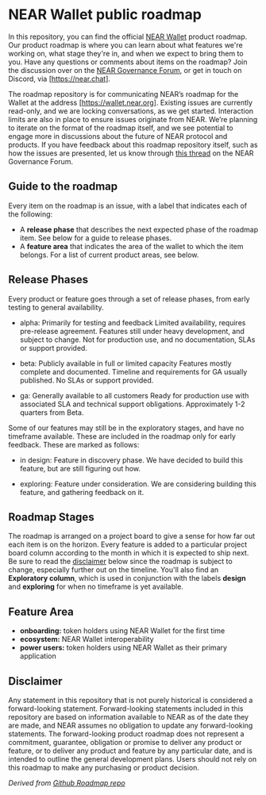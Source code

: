 # NEAR Wallet public roadmap 

In this repository, you can find the official [NEAR Wallet](https://github.com/near/near-wallet) product roadmap. Our product roadmap is where you can learn about what features we're working on, what stage they're in, and when we expect to bring them to you. Have any questions or comments about items on the roadmap? Join the discussion over on the [NEAR Governance Forum](https://gov.near.org/), or get in touch on Discord, via [https://near.chat].

The roadmap repository is for communicating NEAR’s roadmap for the Wallet at the address [https://wallet.near.org]. Existing issues are currently read-only, and we are locking conversations, as we get started. Interaction limits are also in place to ensure issues originate from NEAR. We’re planning to iterate on the format of the roadmap itself, and we see potential to engage more in discussions about the future of NEAR protocol and products. If you have feedback about this roadmap repository itself, such as how the issues are presented, let us know through [this thread](#) on the NEAR Governance Forum.

## Guide to the roadmap
Every item on the roadmap is an issue, with a label that indicates each of the following:

* A **release phase** that describes the next expected phase of the roadmap item. See below for a guide to release phases.
* A **feature area** that indicates the area of the wallet to which the item belongs. For a list of current product areas, see below.

## Release Phases
Every product or feature goes through a set of release phases, from early testing to general availability.

* alpha: Primarily for testing and feedback
Limited availability, requires pre-release agreement. Features still under heavy development, and subject to change. Not for production use, and no documentation, SLAs or support provided.

* beta: Publicly available in full or limited capacity
Features mostly complete and documented. Timeline and requirements for GA usually published. No SLAs or support provided.

* ga: Generally available to all customers
Ready for production use with associated SLA and technical support obligations. Approximately 1-2 quarters from Beta.

Some of our features may still be in the exploratory stages, and have no timeframe available. These are included in the roadmap only for early feedback. These are marked as follows:

* in design:
Feature in discovery phase. We have decided to build this feature, but are still figuring out how.

* exploring:
Feature under consideration. We are considering building this feature, and gathering feedback on it.


## Roadmap Stages
The roadmap is arranged on a project board to give a sense for how far out each item is on the horizon. Every feature is added to a particular project board column according to the month in which it is expected to ship next. Be sure to read the [disclaimer](#disclaimer) below since the roadmap is subject to change, especially further out on the timeline. You'll also find an **Exploratory column**, which is used in conjunction with the labels **design** and **exploring** for when no timeframe is yet available.

## Feature Area
* **onboarding:** token holders using NEAR Wallet for the first time
* **ecosystem:** NEAR Wallet interoperability
* **power users:** token holders using NEAR Wallet as their primary application

## Disclaimer
Any statement in this repository that is not purely historical is considered a forward-looking statement. Forward-looking statements included in this repository are based on information available to NEAR as of the date they are made, and NEAR assumes no obligation to update any forward-looking statements. The forward-looking product roadmap does not represent a commitment, guarantee, obligation or promise to deliver any product or feature, or to deliver any product and feature by any particular date, and is intended to outline the general development plans. Users should not rely on this roadmap to make any purchasing or product decision.

_Derived from [Github Roadmap repo](https://github.com/github/roadmap/)_
